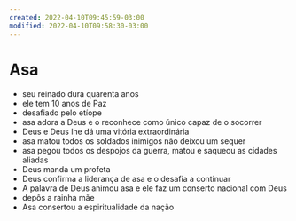 ```yaml
---
created: 2022-04-10T09:45:59-03:00
modified: 2022-04-10T09:58:30-03:00
---
```


# Asa

- seu reinado dura quarenta anos
- ele tem 10 anos de Paz
- desafiado pelo etíope
- asa adora a Deus e o reconhece como único capaz de o socorrer
- Deus e Deus lhe dá uma vitória extraordinária
- asa matou todos os soldados inimigos não deixou um sequer
- asa pegou todos os despojos da guerra, matou e saqueou as cidades aliadas
- Deus manda um profeta
- Deus confirma a liderança de asa e o desafia a continuar
- A palavra de Deus animou asa e ele faz um conserto nacional com Deus
-  depôs a rainha mãe
-  Asa consertou a espiritualidade da nação
